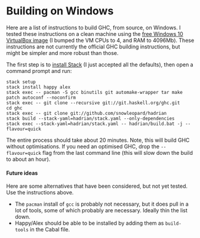 # Building on Windows

Here are a list of instructions to build GHC, from source, on Windows. I tested these instructions on a clean machine using the [free Windows 10 VirtualBox image](https://dev.windows.com/en-us/microsoft-edge/tools/vms/windows/) (I bumped the VM CPUs to 4, and RAM to 4096Mb). These instructions are not currently the official GHC building instructions, but might be simpler and more robust than those.

The first step is to [install Stack](https://www.stackage.org/stack/windows-x86_64-installer) (I just accepted all the defaults), then open a command prompt and run:

	stack setup
	stack install happy alex
	stack exec -- pacman -S gcc binutils git automake-wrapper tar make patch autoconf --noconfirm
	stack exec -- git clone --recursive git://git.haskell.org/ghc.git
	cd ghc
	stack exec -- git clone git://github.com/snowleopard/hadrian
	stack build --stack-yaml=hadrian/stack.yaml --only-dependencies
	stack exec --stack-yaml=hadrian/stack.yaml -- hadrian/build.bat -j --flavour=quick

The entire process should take about 20 minutes. Note, this will build GHC without optimisations. If you need an optimised GHC, drop the `--flavour=quick` flag from the last command line (this will slow down the build to about an hour).

#### Future ideas

Here are some alternatives that have been considered, but not yet tested. Use the instructions above.

* The `pacman` install of `gcc` is probably not necessary, but it does pull in a lot of tools, some of which probably are necessary. Ideally thin the list down.
* Happy/Alex should be able to be installed by adding them as `build-tools` in the Cabal file.

